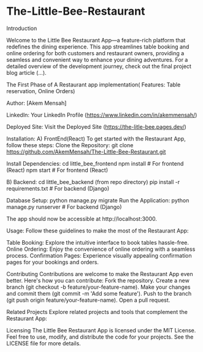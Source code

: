 # The-Little-Bee-Restaurant

Introduction

Welcome to the  Little Bee Restaurant App—a feature-rich platform that redefines the dining experience. This app streamlines table booking and online ordering for both customers and restaurant owners, providing a seamless and convenient way to enhance your dining adventures. For a detailed overview of the development journey, check out the final project blog article (...).

The First Phase of A Restaurant app implementation( Features: Table reservation, Online Orders)

Author: [Akem Mensah]

LinkedIn: Your LinkedIn Profile (https://www.linkedin.com/in/akemmensah/)

Deployed Site: Visit the Deployed Site (https://the-litle-bee.pages.dev/)

Installation:
A) FrontEnd(React)
To get started with the Restaurant App, follow these steps:
Clone the Repository:
git clone https://github.com/AkemMensah/The-Little-Bee-Restaurant.git

Install Dependencies:
cd little_bee_frontend
npm install  # For frontend (React)
npm start  # For frontend (React)

B) Backend:
cd little_bee_backend (from repo directory)
pip install -r requirements.txt  # For backend (Django)

Database Setup:
python manage.py migrate
Run the Application:
python manage.py runserver  # For backend (Django)

The app should now be accessible at http://localhost:3000.

Usage:
Follow these guidelines to make the most of the Restaurant App:

Table Booking: Explore the intuitive interface to book tables hassle-free.
Online Ordering: Enjoy the convenience of online ordering with a seamless process.
Confirmation Pages: Experience visually appealing confirmation pages for your bookings and orders.

Contributing
Contributions are welcome to make the Restaurant App even better. Here's how you can contribute:
Fork the repository.
Create a new branch (git checkout -b feature/your-feature-name).
Make your changes and commit them (git commit -m 'Add some feature').
Push to the branch (git push origin feature/your-feature-name).
Open a pull request.

Related Projects
Explore related projects and tools that complement the Restaurant App:

Licensing
The Little Bee Restaurant App is licensed under the MIT License. Feel free to use, modify, and distribute the code for your projects. See the LICENSE file for more details.
